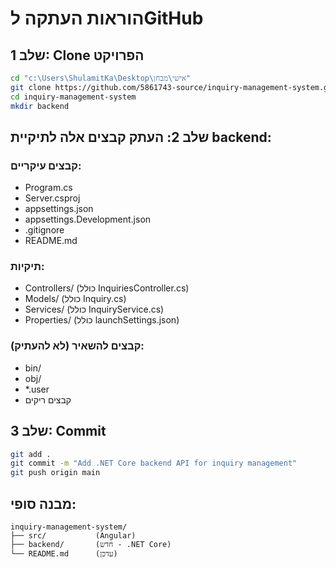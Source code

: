 # הוראות העתקה לGitHub

## שלב 1: Clone הפרויקט
```bash
cd "c:\Users\ShulamitKa\Desktop\אישי\מבחן"
git clone https://github.com/5861743-source/inquiry-management-system.git
cd inquiry-management-system
mkdir backend
```

## שלב 2: העתק קבצים אלה לתיקיית backend:

### קבצים עיקריים:
- Program.cs
- Server.csproj
- appsettings.json
- appsettings.Development.json
- .gitignore
- README.md

### תיקיות:
- Controllers/ (כולל InquiriesController.cs)
- Models/ (כולל Inquiry.cs)
- Services/ (כולל InquiryService.cs)
- Properties/ (כולל launchSettings.json)

### קבצים להשאיר (לא להעתיק):
- bin/
- obj/
- *.user
- קבצים ריקים

## שלב 3: Commit
```bash
git add .
git commit -m "Add .NET Core backend API for inquiry management"
git push origin main
```

## מבנה סופי:
```
inquiry-management-system/
├── src/           (Angular)
├── backend/       (חדש - .NET Core)
└── README.md      (עדכן)
```